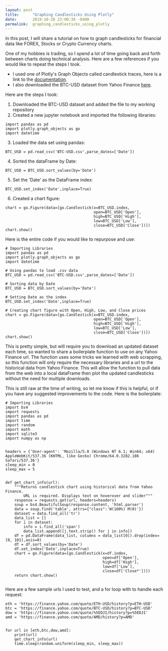 ```yaml
---
layout: post
title:      "Graphing Candlesticks Using Plotly"
date:       2019-10-28 23:00:38 -0400
permalink:  graphing_candlesticks_using_plotly
---
```



In this post, I will share a tutorial on how to graph candlesticks for financial data like FOREX, Stocks or Crypto Currency charts. 

One of my hobbies is trading, so I spend a lot of time going back and forth between charts doing technical analysis. Here are a few references if you would like to repeat the steps I took.

* I used one of Plotly's Graph Objects called candlestick traces, here is a link to the [documentation](https://plot.ly/python/reference/#candlestick).
* I also downloaded the BTC-USD dataset from Yahoo Finance [here](https://finance.yahoo.com/quote/BTC-USD/history?p=BTC-USD).

Here are the steps I took:

1. Downloaded the BTC-USD dataset and added the file to my working repository
2. Created a new jupyter notebook and imported the following libraries: 
```
import pandas as pd
import plotly.graph_objects as go
import datetime
```
3. Loaded the data set using pandas:
```
BTC_USD = pd.read_csv('BTC-USD.csv',parse_dates=['Date'])
```
4. Sorted the dataFrame by Date:
```
BTC_USD = BTC_USD.sort_values(by='Date')
```
5. Set the 'Date' as the DataFrame index:
```
BTC_USD.set_index('Date',inplace=True)
```
6. Created a chart figure:
```
chart = go.Figure(data=[go.Candlestick(x=BTC_USD.index,
                                       open=BTC_USD['Open'],
                                       high=BTC_USD['High'],
                                       low=BTC_USD['Low'],
                                       close=BTC_USD['Close'])])
chart.show()
```

Here is the entire code if you would like to repurpose and use:

```
# Importing Libraries
import pandas as pd
import plotly.graph_objects as go
import datetime

# Using pandas to load .csv data
BTC_USD = pd.read_csv('BTC-USD.csv',parse_dates=['Date'])

# Sorting data by Date
BTC_USD = BTC_USD.sort_values(by='Date')

# Setting Date as the index
BTC_USD.set_index('Date',inplace=True)

# Creating chart figure with Open, High, Low, and Close prices
chart = go.Figure(data=[go.Candlestick(x=BTC_USD.index,
                                       open=BTC_USD['Open'],
                                       high=BTC_USD['High'],
                                       low=BTC_USD['Low'],
                                       close=BTC_USD['Close'])])
chart.show()
```

This is pretty simple, but will require you to download an updated dataset each time, so wanted to share a boilerplate function to use on any Yahoo Finance url. The function uses some tricks we learned with web scrapping, so this function will only require the necessary libraries and a url to the historical data from Yahoo Finance.  This will allow the function to pull data from the web into a local dataFrame then plot the updated candlesticks without the need for multiple downloads. 

This is still raw at the time of writing, so let me know if this is helpful, or if you have any suggested improvements to the code. Here is the boilerplate:

```
# Importing Libraries
import bs4
import requests
import pandas as pd
import time
import random
import math
import sqlite3
import numpy as np


headers = {'User-agent': 'Mozilla/5.0 (Windows NT 6.1; Win64; x64) AppleWebKit/537.36 (KHTML, like Gecko) Chrome/64.0.3282.186 Safari/537.36'}
sleep_min = 0
sleep_max = 5


def get_chart_info(url):
    """Returns candlestick chart using historical data from Yahoo Finance.
        URL is required. Displays text on hoverover and slider"""
    response = requests.get(url, headers=headers)
    soup = bs4.BeautifulSoup(response.content, 'html.parser')
    data = soup.find('table', attrs={"class":'W(100%) M(0)'})
    dataset = data.find_all('tr')
    data_list = []
    for i in dataset:
        info = i.find_all('span')
        data_list.append([j.text.strip() for j in info])
    df = pd.DataFrame(data_list, columns = data_list[0]).drop(index=[0, 101],axis=0)
    df = df.sort_values(by='Date')
    df.set_index('Date',inplace=True)
    chart = go.Figure(data=[go.Candlestick(x=df.index,
                                           open=df['Open'],
                                           high=df['High'],
                                           low=df['Low'],
                                           close=df['Close*'])])
    return chart.show()
		
```

Here are a few sample urls I used to test, and a for loop with to handle each request:

```
eth = 'https://finance.yahoo.com/quote/ETH-USD/history?p=ETH-USD'
btc = 'https://finance.yahoo.com/quote/BTC-USD/history?p=BTC-USD'
dow = 'https://finance.yahoo.com/quote/%5EDJI/history?p=%5EDJI'
amd = 'https://finance.yahoo.com/quote/AMD/history?p=AMD'


for url in [eth,btc,dow,amd]:
    print(url)
    get_chart_info(url)
    time.sleep(random.uniform(sleep_min, sleep_max))
```



